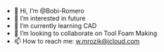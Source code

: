 - 👋 Hi, I’m @Bobi-Romero
- 👀 I’m interested in future
- 🌱 I’m currently learning CAD
- 💞️ I’m looking to collaborate on Tool Foam Making
- 📫 How to reach me: w.mrozik@icloud.com

<!---
Bobi-Romero/Bobi-Romero is a ✨ special ✨ repository because its `README.md` (this file) appears on your GitHub profile.
You can click the Preview link to take a look at your changes.
--->
